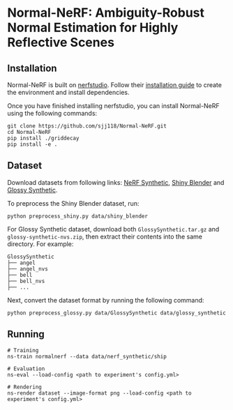 # Normal-NeRF: Ambiguity-Robust Normal Estimation for Highly Reflective Scenes

## Installation

Normal-NeRF is built on [nerfstudio](https://docs.nerf.studio/). Follow their [installation guide](https://docs.nerf.studio/quickstart/installation.html) to create the environment and install dependencies.

Once you have finished installing nerfstudio, you can install Normal-NeRF using the following commands:
```
git clone https://github.com/sjj118/Normal-NeRF.git
cd Normal-NeRF
pip install ./griddecay
pip install -e .
```

## Dataset

Download datasets from following links: [NeRF Synthetic](https://drive.google.com/drive/folders/1cK3UDIJqKAAm7zyrxRYVFJ0BRMgrwhh4), [Shiny Blender](https://storage.googleapis.com/gresearch/refraw360/ref.zip) and [Glossy Synthetic](https://connecthkuhk-my.sharepoint.com/:f:/g/personal/yuanly_connect_hku_hk/EvNz_o6SuE1MsXeVyB0VoQ0B7L4i2I1noCWGs2qu_S23BA?e=6fzVfH).

To preprocess the Shiny Blender dataset, run:
```
python preprocess_shiny.py data/shiny_blender
```

For Glossy Synthetic dataset, download both `GlossySynthetic.tar.gz` and `glossy-synthetic-nvs.zip`, then extract their contents into the same directory. For example:
```
GlossySynthetic
├── angel
├── angel_nvs
├── bell
├── bell_nvs
├── ...
```
Next, convert the dataset format by running the following command:
```
python preprocess_glossy.py data/GlossySynthetic data/glossy_synthetic
```

## Running

```
# Training
ns-train normalnerf --data data/nerf_synthetic/ship

# Evaluation
ns-eval --load-config <path to experiment's config.yml>

# Rendering
ns-render dataset --image-format png --load-config <path to experiment's config.yml>
```
